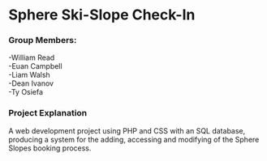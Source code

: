 # Sphere Ski-Slope Check-In



### Group Members:
-William Read  
-Euan Campbell  
-Liam Walsh  
-Dean Ivanov  
-Ty Osiefa  

### Project Explanation
A web development project using PHP and CSS with an SQL database, producing a system for the adding, accessing and modifying of the Sphere Slopes booking process.
